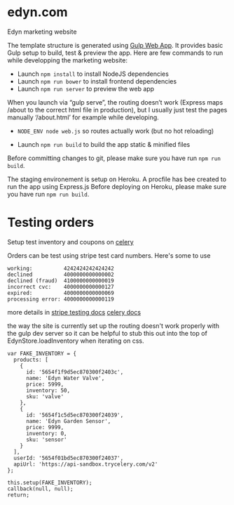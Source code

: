 # edyn.com
Edyn marketing website

The template structure is generated using [Gulp Web App](https://github.com/yeoman/generator-gulp-webapp). It provides basic Gulp setup to build, test & preview the app. Here are few commands to run while developping the marketing website:

- Launch `npm install` to install NodeJS dependencies
- Launch `npm run bower` to install frontend dependencies
- Launch `npm run server` to preview the web app

When you launch via “gulp serve”, the routing doesn’t work (Express maps /about to the correct html file in production), but I usually just test the pages manually ‘/about.html’ for example while developing.

- `NODE_ENV node web.js` so routes actually work (but no hot reloading)

- Launch `npm run build` to build the app static & minified files

Before committing changes to git, please make sure you have run `npm run build`.

The staging environement is setup on Heroku. A procfile has bee created to run the app using Express.js
Before deploying on Heroku, please make sure you have run `npm run build`.


# Testing orders

Setup test inventory and coupons on [celery](https://dashboard-sandbox.trycelery.com/coupons)

Orders can be test using stripe test card numbers. Here's some to use
```
working:          4242424242424242
declined          4000000000000002
declined (fraud)  4100000000000019
incorrect cvc:    4000000000000127
expired:          4000000000000069
processing error: 4000000000000119
```

more details in
[stripe testing docs](https://stripe.com/docs/testing)
[celery docs](https://github.com/airbrite/celery-api)

the way the site is currently set up the routing doesn't work properly with the gulp dev server so it can be helpful to stub this out into the top of EdynStore.loadInventory when iterating on css.
```
var FAKE_INVENTORY = {
  products: [
    {
      id: '5654f1f9d5ec870300f2403c',
      name: 'Edyn Water Valve',
      price: 5999,
      inventory: 50,
      sku: 'valve'
    },
    {
      id: '5654f1c5d5ec870300f24039',
      name: 'Edyn Garden Sensor',
      price: 9999,
      inventory: 0,
      sku: 'sensor'
    }
  ],
  userId: '5654f01bd5ec870300f24037',
  apiUrl: 'https://api-sandbox.trycelery.com/v2'
};

this.setup(FAKE_INVENTORY);
callback(null, null);
return;
```
